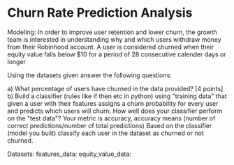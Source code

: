# Churn Rate Prediction Analysis

Modeling: In order to improve user retention and lower churn, the growth team is interested in understanding why and which users withdraw money from their Robinhood account. A user is considered churned when their equity value falls below $10 for a period of 28 consecutive calender days or longer

Using the datasets given answer the following questions:

a) What percentage of users have churned in the data provided? [4 points] b) Build a classifier (rules like if then etc in python) using "training data" that given a user with their features assigns a churn probability for every user and predicts which users will churn. How well does your classifier perform on the "test data"? Your metric is accuracy, accuracy means (number of correct predictions/number of total predictions) Based on the classifier (model you built) classify each user in the dataset as churned or not churned. 

Datasets: features_data: equity_value_data:
